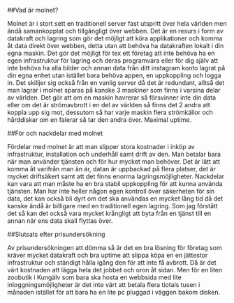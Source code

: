 
##Vad är molnet?

Molnet är i stort sett en traditionell server fast utspritt över hela världen men ändå samankopplat och tillgängligt över webben.
Det är en resurs i form av datakraft och lagring som gör det möjligt att köra applikationer och komma åt data direkt över webben, detta utan att behöva ha datakraften lokalt i din egna maskin.
Det gör det möjligt för tex ett företag att inte behöva ha en egen infrastruktur för lagring och deras programvara eller för dig själv att inte behöva ha alla bilder och annan data från ditt instagram konto lagrat på din egna enhet utan istället bara behöva appen, en uppkoppling och logga in.
Det skilljer sig också från en vanlig server då det är redundant, alltså det man lagrar i molnet sparas på kanske 3 maskiner som finns i varsina delar av världen.
Det gör att om en maskin havrerar så försvinner inte din data eller om det är strömavbrott i en del av världen så finns det 2 andra att koppla upp sig mot, dessutom så har varje maskin flera strömkällor och hårddiskar om en falerar så tar den andra över. Maximal uptime.


##För och nackdelar med molnet


Fördelar med molnet är att man slipper stora kostnader i inköp av infrastruktur, installation och underhåll samt drift av den. Man betalar bara när man använder tjänsten och för hur mycket man behöver.
Det är lätt att komma åt varifrån man än är, datan är uppbackad på flera platser, det är mycket driftsäkert samt att det finns enorma lagringsmöjligheter.
Nackdelar kan vara att man måste ha en bra stabil uppkoppling för att kunna använda tjänsten.
Man har inte heller någon egen kontroll över säkerheten för sin data, det kan också bli dyrt om det ska användas en mycket lång tid då det kanske ändå är billigare med en traditionell egen lagring.
Som jag förstått det så kan det också vara mycket krångligt att byta från en tjänst till en annan när ens data skall flyttas över.


##Slutsats efter prisundersökning


Av prisundersökningen att dömma så är det en bra lösning för företag som kräver mycket datakraft och bra uptime att slippa köpa en en jättestor infrastruktur och ständigt hålla igång den för att inte få avbrott.
Då är det värt kostnaden att lägga hela det jobbet och oron åt sidan. Men för en liten zoobutik i Kungälv som bara ska hosta en webbsida med lite inloggningsmöjligheter är det inte värt att betala flera tiotals tusen i månaden istället för att bara ha en lite pc pluggad i väggen bakom disken.


